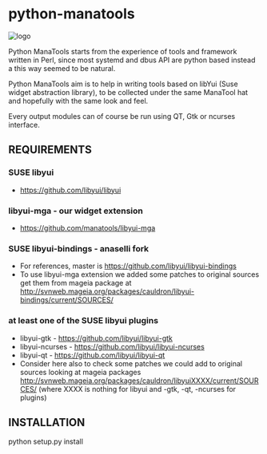 # python-manatools #

![logo](https://avatars3.githubusercontent.com/u/19332721?v=3&s=200 "Python ManaTools")

Python ManaTools starts from the experience of tools and framework 
written in Perl, since most systemd and dbus API are python based 
instead a this way seemed to be natural.

Python ManaTools aim is to help in writing tools based on libYui 
(Suse widget abstraction library), to be collected under the same
ManaTool hat and hopefully with the same look and feel.

Every output modules can of course be run using QT, Gtk or ncurses 
interface.

## REQUIREMENTS

### SUSE libyui
* https://github.com/libyui/libyui

### libyui-mga - our widget extension
* https://github.com/manatools/libyui-mga

### SUSE libyui-bindings - anaselli fork
* For references, master is https://github.com/libyui/libyui-bindings
* To use libyui-mga extension we added some patches to original sources get them from mageia package at http://svnweb.mageia.org/packages/cauldron/libyui-bindings/current/SOURCES/

### at least one of the SUSE libyui plugins
* libyui-gtk     - https://github.com/libyui/libyui-gtk
* libyui-ncurses - https://github.com/libyui/libyui-ncurses
* libyui-qt      - https://github.com/libyui/libyui-qt
* Consider here also to check some patches we could add to original sources looking at mageia packages http://svnweb.mageia.org/packages/cauldron/libyuiXXXX/current/SOURCES/ (where XXXX is nothing for libyui and -gtk, -qt, -ncurses for plugins)

## INSTALLATION
python setup.py install
